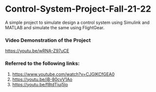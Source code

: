 # Control-System-Project-Fall-21-22
A simple project to simulate design a control system using Simulink and MATLAB and simulate the same using FlightGear.  
  
### Video Demonstration of the Project
https://youtu.be/wRNA-Z97uCE

### Referred to the following links:
1. https://www.youtube.com/watch?v=CJGlKCfGEA0  
2. https://youtu.be/jB-80cvV1Ao  
3. https://youtu.be/f8tdTiuj5lo
